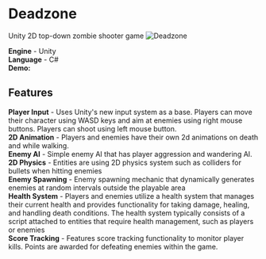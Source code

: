 # Deadzone
Unity 2D top-down zombie shooter game
![Deadzone](https://github.com/ElijahTam-od/Deadzone/assets/163732378/8800465e-3c14-46bf-9498-da9b5408e815)

**Engine** - Unity <br />
**Language** - C# <br />
**Demo:** <br />

## Features<br />
**Player Input** - Uses Unity's new input system as a base. Players can move their character using WASD keys and aim at enemies using right mouse buttons. Players can shoot using left mouse button.<br />
**2D Animation** - Players and enemies have their own 2d animations on death and while walking.<br />
**Enemy AI** - Simple enemy AI that has player aggression and wandering AI.<br />
**2D Physics** - Entities are using 2D physics system such as colliders for bullets when hitting enemies<br />
**Enemy Spawning** - Enemy spawning mechanic that dynamically generates enemies at random intervals outside the playable area<br />
**Health System** - Players and enemies utilize a health system that manages their current health and provides functionality for taking damage, healing, and handling death conditions. The health system typically consists of a script attached to entities that require health management, such as players or enemies<br />
**Score Tracking** - Features score tracking functionality to monitor player kills. Points are awarded for defeating enemies within the game.<br />
